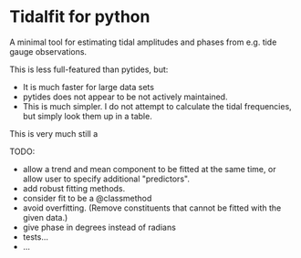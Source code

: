 Tidalfit for python
===================

A minimal tool for estimating tidal amplitudes and phases from e.g. tide gauge observations. 


This is less full-featured than pytides, but:
* It is much faster for large data sets
* pytides does not appear to be not actively maintained. 
* This is much simpler. I do not attempt to calculate the tidal frequencies, but simply look them up in a table. 


This is very much still a

TODO:
* allow a trend and mean component to be fitted at the same time, or allow user to specify additional "predictors".
* add robust fitting methods. 
* consider fit to be a @classmethod
* avoid overfitting. (Remove constituents that cannot be fitted with the given data.)
* give phase in degrees instead of radians
* tests...
* ...

